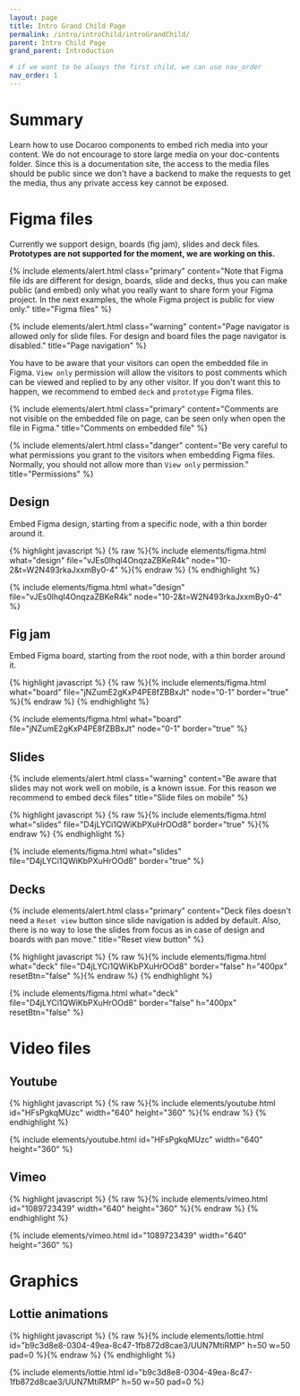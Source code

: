 ```yaml
---
layout: page
title: Intro Grand Child Page
permalink: /intro/introChild/introGrandChild/
parent: Intro Child Page
grand_parent: Introduction

# if we want to be always the first child, we can use nav_order
nav_order: 1
---
```


# Summary
Learn how to use Docaroo components to embed rich media into your content. We do not encourage to store large media on your doc-contents folder. Since this is a documentation site, the access to the media files should be public since we don't have a backend to make the requests to get the media, thus any private access key cannot be exposed. 

# Figma files
Currently we support design, boards (fig jam), slides and deck files. **Prototypes are not supported for the moment, we are working on this.**

{% include elements/alert.html class="primary" content="Note that Figma file ids are different for design, boards, slide and decks, thus you can make public (and embed) only what you really want to share form your Figma project. In the next examples, the whole Figma project is public for view only." title="Figma files" %}

{% include elements/alert.html class="warning" content="Page navigator is allowed only for slide files. For design and board files the page navigator is disabled." title="Page navigation" %}

You have to be aware that your visitors can open the embedded file in Figma. `View only` permission will allow the visitors to post comments which can be viewed and replied to by any other visitor. If you don't want this to happen, we recommend to embed `deck` and `prototype` Figma files.

{% include elements/alert.html class="primary" content="Comments are not visible on the embedded file on page, can be seen only when open the file in Figma." title="Comments on embedded file" %}

{% include elements/alert.html class="danger" content="Be very careful to what permissions you grant to the visitors when embedding Figma files. Normally, you should not allow more than `View only` permission." title="Permissions" %}

## Design
Embed Figma design, starting from a specific node, with a thin border around it.

{% highlight javascript %}
{% raw %}{% include elements/figma.html what="design" file="vJEs0lhqI4OnqzaZBKeR4k" node="10-2&t=W2N493rkaJxxmBy0-4" %}{% endraw %}
{% endhighlight %}

{% include elements/figma.html what="design" file="vJEs0lhqI4OnqzaZBKeR4k" node="10-2&t=W2N493rkaJxxmBy0-4" %}

## Fig jam
Embed Figma board, starting from the root node, with a thin border around it.

{% highlight javascript %}
{% raw %}{% include elements/figma.html what="board" file="jNZumE2gKxP4PE8fZBBxJt" node="0-1" border="true" %}{% endraw %}
{% endhighlight %}

{% include elements/figma.html what="board" file="jNZumE2gKxP4PE8fZBBxJt" node="0-1" border="true" %}

## Slides
{% include elements/alert.html class="warning" content="Be aware that slides may not work well on mobile, is a known issue. For this reason we recommend to embed deck files" title="Slide files on mobile" %}

{% highlight javascript %}
{% raw %}{% include elements/figma.html what="slides" file="D4jLYCi1QWiKbPXuHrOOd8" border="true" %}{% endraw %}
{% endhighlight %}

{% include elements/figma.html what="slides" file="D4jLYCi1QWiKbPXuHrOOd8" border="true" %}

## Decks

{% include elements/alert.html class="primary" content="Deck files doesn't need a `Reset view` button since slide navigation is added by default. Also, there is no way to lose the slides from focus as in case of design and boards with pan move." title="Reset view button" %}

{% highlight javascript %}
{% raw %}{% include elements/figma.html what="deck" file="D4jLYCi1QWiKbPXuHrOOd8" border="false" h="400px" resetBtn="false" %}{% endraw %}
{% endhighlight %}

{% include elements/figma.html what="deck" file="D4jLYCi1QWiKbPXuHrOOd8" border="false" h="400px" resetBtn="false" %}

# Video files
## Youtube
{% highlight javascript %}
{% raw %}{% include elements/youtube.html id="HFsPgkqMUzc" width="640" height="360" %}{% endraw %}
{% endhighlight %}

{% include elements/youtube.html id="HFsPgkqMUzc" width="640" height="360" %}

## Vimeo
{% highlight javascript %}
{% raw %}{% include elements/vimeo.html id="1089723439" width="640" height="360" %}{% endraw %}
{% endhighlight %}

{% include elements/vimeo.html id="1089723439" width="640" height="360" %}

# Graphics
## Lottie animations
{% highlight javascript %}
{% raw %}{% include elements/lottie.html id="b9c3d8e8-0304-49ea-8c47-1fb872d8cae3/UUN7MtiRMP" h=50 w=50 pad=0 %}{% endraw %}
{% endhighlight %}

{% include elements/lottie.html id="b9c3d8e8-0304-49ea-8c47-1fb872d8cae3/UUN7MtiRMP" h=50 w=50 pad=0 %}